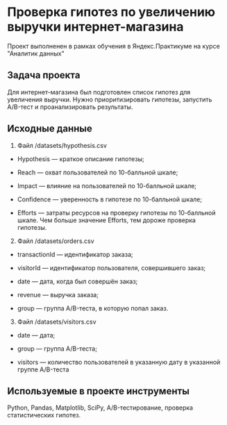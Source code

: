 # Проверка гипотез по увеличению выручки интернет-магазина

Проект выполненен в рамках обучения в Яндекс.Практикуме на курсе "Аналитик данных"

## Задача проекта

Для интернет-магазина был подготовлен список гипотез для увеличения выручки.
Нужно приоритизировать гипотезы, запустить A/B-тест и проанализировать результаты.

## Исходные данные
1) Файл /datasets/hypothesis.csv

- Hypothesis — краткое описание гипотезы;

- Reach — охват пользователей по 10-балльной шкале;

- Impact — влияние на пользователей по 10-балльной шкале;

- Confidence — уверенность в гипотезе по 10-балльной шкале;

- Efforts — затраты ресурсов на проверку гипотезы по 10-балльной шкале. Чем больше значение Efforts, тем дороже проверка гипотезы.

2) Файл /datasets/orders.csv

- transactionId — идентификатор заказа;

- visitorId — идентификатор пользователя, совершившего заказ;

- date — дата, когда был совершён заказ;

- revenue — выручка заказа;

- group — группа A/B-теста, в которую попал заказ.

3) Файл /datasets/visitors.csv

- date — дата;

- group — группа A/B-теста;

- visitors — количество пользователей в указанную дату в указанной группе A/B-теста
 
 ## Используемые в проекте инструменты
Python, Pandas, Matplotlib, SciPy, A/B-тестирование, проверка статистических гипотез.
